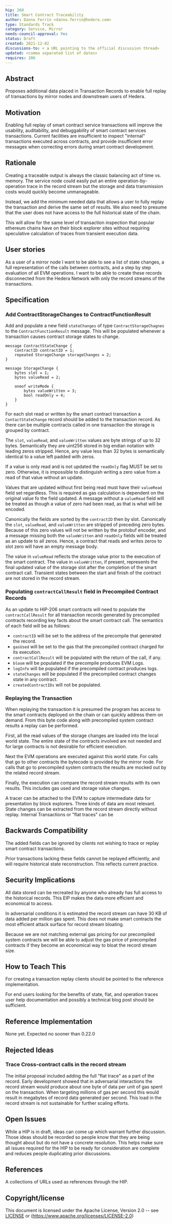 ```yaml
---
hip: 260 
title: Smart Contract Traceability 
author: Danno Ferrin <danno.ferrin@hedera.com>
type: Standards Track 
category: Service, Mirror
needs-council-approval: Yes
status: Draft 
created: 2021-12-02
discussions-to: < a URL pointing to the official discussion thread>
updated: <comma separated list of dates>
requires: 206
---
```


## Abstract

Proposes additional data placed in Transaction Records to enable full replay of
transactions by mirror nodes and downstream users of Hedera.

## Motivation

Enabling full replay of smart contract service transactions will improve the
usability, auditability, and debuggability of smart contract services
transactions. Current facilities are insufficient to inspect "internal"
transactions executed across contracts, and provide insufficient error messages
when correcting errors during smart contract development.

## Rationale

Creating a traceable output is always the classic balancing act of time vs.
memory. The service node could easily put an entire operation-by-operation trace
in the record stream but the storage and data transmission costs would quickly
become unmanageable.

Instead, we add the minimum needed data that allows a user to fully replay the
transaction and derive the same set of results. We also need to presume that the
user does not have access to the full historical state of the chain.

This will allow for the same level of transaction inspection that popular
ethereum chains have on their block explorer sites without requiring speculative
calculation of traces from transient execution data.

## User stories

As a user of a mirror node I want to be able to see a list of state changes, a
full representation of the calls between contracts, and a step by step
evaluation of all EVM operations. I want to be able to create these records
disconnected from the Hedera Network with only the record streams of the
transactions.

## Specification

### Add ContractStorageChanges to ContractFunctionResult

Add and populate a new field `stateChanges` of type `ContractStorageChagnes` to
the `ContractFunctionResult` message. This will be populated whenever a
transaction causes contract storage states to change.

```
message ContractStateChange {
    ContractID contractID = 1;
    repeated StorageChange storageChanges = 2;
}

message StorageChange {
    bytes slot = 1;
    bytes valueRead = 2;

    oneof writeMode {
        bytes valueWritten = 3;
        bool readOnly = 4;
    }
}
```

For each slot read or written by the smart contract transaction
a `ContactStateChange` record should be added to the transaction record. As
there can be multiple contracts called in one transaction the storage is grouped
by contract.

The `slot`, `valueRead`, and `valueWritten` values are byte strings of up to 32
bytes. Semantically they are uint256 stored in big endian notation with leading
zeros stripped. Hence, any value less than 32 bytes is semantically identical to
a value left padded with zeros.

If a value is only read and is not updated the `readOnly` flag MUST be set to
zero. Otherwise, it is impossible to distinguish writing a zero value from a
read of that value without an update.

Values that are updated without first being read must have their `valueRead`
field set regardless. This is required as gas calculation is dependent on the
original value fo the field updated. A message without a `valueRead` field will
be treated as though a value of zero had been read, as that is what will be
encoded.

Canonically the fields are sorted by the `contractID` then by slot. Canonically
the `slot`, `valueRead`, and `valueWritten` are stripped of preceding zero
bytes. Because of this zero values will not be written by the protobuf encoder,
and a message missing both the `valueWritten` and `readOnly` fields will be
treated as an update to all zeros. Hence, a contract that reads and writes zeros
to slot zero will have an empty message body.

The value in `valueRead` reflects the storage value prior to the execution of
the smart contract. The value in `valueWritten`, if present, represents the
final updated value of the storage slot after the completion of the smart
contract call. Transient states between the start and finish of the contract are
not stored in the record stream.

### Populating `contractCallResult` field in Precompiled Contract Records

As an update to HIP-206 smart contracts will need to populate
the `contractCallResult` for all transaction records generated by precompiled
contracts recording key facts about the smart contract call. The semantics of
each field will be as follows:

- `contractID` will be set to the address of the precompile that generated the
  record.
- `gasUsed` will be set to the gas that the precompiled contract charged for its
  execution.
- `contractCallResult` will be populated with the return of the call, if any.
- `bloom` will be populated if the precompile produces EVM Logs.
- `logInfo` will be populated if the precompiled contract produces logs.
- `stateChanges` will be populated if the precompiled contract changes state in
  any contract.
- `createdContractIDs` will not be populated.

### Replaying the Transaction

When replaying the transaction it is presumed the program has access to the
smart contracts deployed on the chain or can quickly address them on demand.
From this byte code along with precompiled system contract results a replay can
be performed.

First, all the read values of the storage changes are loaded into the local
world state. The entire state of the contracts involved are not needed and for
large contracts is not desirable for efficient execution.

Next the EVM operations are executed against this world state. For calls that go
to other contracts the bytecode is provided by the mirror node. For calls that
go to precompiled system contracts the results are mocked out by the related
record stream.

Finally, the execution can compare the record stream results with its own
results. This includes gas used and storage value changes.

A tracer can be attached to the EVM to capture intermediate data for
presentation by block explorers. Three kinds of data are most relevant. State
changes can be extracted from the record stream directly without replay.
Internal Transactions or "flat traces" can be

## Backwards Compatibility

The added fields can be ignored by clients not wishing to trace or replay smart
contract transactions.

Prior transactions lacking these fields cannot be replayed efficiently, and will
require historical state reconstruction. This reflects current practice.

## Security Implications

All data stored can be recreated by anyone who already has full access to the
historical records. This EIP makes the data more efficient and economical to
access.

In adversarial conditions it is estimated the record stream can have 30 KB of
data added per million gas spent. This does not make smart contracts the most
efficient attack surface for record stream bloating.

Because we are not matching external gas pricing for our precompiled system
contracts we will be able to adjust the gas price of precompiled contracts if
they become an economical way to bloat the record stream size.

## How to Teach This

For creating a transaction replay clients should be pointed to the reference
implementation.

For end users looking for the benefits of state, flat, and operation traces user
help documentation and possibly a technical blog post should be sufficient.

## Reference Implementation

None yet. Expected no sooner than 0.22.0

## Rejected Ideas

### Trace Cross-contract calls in the record stream

The initial proposal included adding the full "flat trace" as a part of the
record. Early development showed that in adversarial interactions the record
stream would produce about one byte of data per unit of gas spent on the
transaction. When targeting millions of gas per second this would result in
megabytes of record data generated per second. This load in the record stream is
not sustainable for further scaling efforts.

## Open Issues

While a HIP is in draft, ideas can come up which warrant further discussion.
Those ideas should be recorded so people know that they are being thought about
but do not have a concrete resolution. This helps make sure all issues required
for the HIP to be ready for consideration are complete and reduces people
duplicating prior discussions.

## References

A collections of URLs used as references through the HIP.

## Copyright/license

This document is licensed under the Apache License, Version 2.0 --
see [LICENSE](../LICENSE) or (https://www.apache.org/licenses/LICENSE-2.0)
